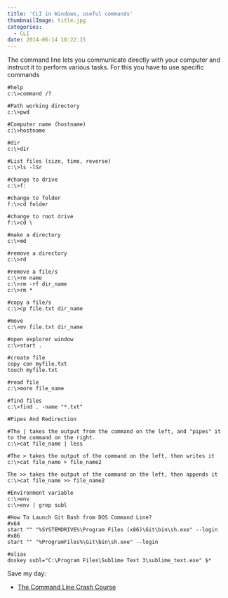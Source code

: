 ```yaml
---
title: 'CLI in Windows, useful commands'
thumbnailImage: title.jpg
categories:
  - CLI
date: 2014-06-14 10:22:15
---
```


The command line lets you communicate directly with your computer and instruct it to perform various tasks. For this you have to use specific commands

<!--more-->

```
#help
c:\>command /?

#Path working directory
c:\>pwd

#Computer name (hostname)
c:\>hostname

#dir
c:\>dir

#List files (size, time, reverse)
c:\>ls -lSr

#change to drive
c:\>f:

#change to folder
f:\>cd folder

#change to root drive
f:\>cd \

#make a directory
c:\>md

#remove a directory
c:\>rd

#remove a file/s
c:\>rm name
c:\>rm -rf dir_name
c:\>rm *

#copy a file/s
c:\>cp file.txt dir_name

#move
c:\>mv file.txt dir_name 

#open explorer window
c:\>start .
```

```
#create file
copy con myfile.txt
touch myfile.txt

#read file
c:\>more file_name

#find files
c:\>find . -name "*.txt"
```

```
#Pipes And Redirection

#The | takes the output from the command on the left, and "pipes" it to the command on the right.
c:\>cat file_name | less

#The > takes the output of the command on the left, then writes it
c:\>cat file_name > file_name2

The >> takes the output of the command on the left, then appends it
c:\>cat file_name >> file_name2
```

```
#Environment variable
c:\>env
c:\>env | grep subl
```

```
#How To Launch Git Bash from DOS Command Line?
#x64
start "" "%SYSTEMDRIVE%\Program Files (x86)\Git\bin\sh.exe" --login
#x86
start "" "%ProgramFiles%\Git\bin\sh.exe" --login

#alias
doskey subl="C:\Program Files\Sublime Text 3\sublime_text.exe" $*
```

Save my day:
*	[The Command Line Crash Course](http://cli.learncodethehardway.org/)